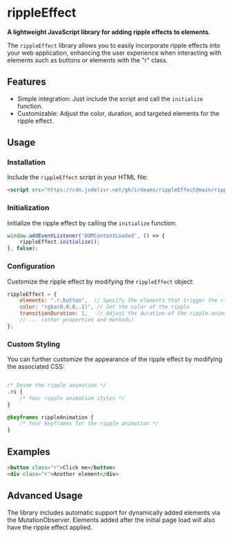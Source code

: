 # rippleEffect

**A lightweight JavaScript library for adding ripple effects to elements.**

The `rippleEffect` library allows you to easily incorporate ripple effects into your web application, enhancing the user experience when interacting with elements such as buttons or elements with the "r" class.

## Features

- Simple integration: Just include the script and call the `initialize` function.
- Customizable: Adjust the color, duration, and targeted elements for the ripple effect.

## Usage

### Installation

Include the `rippleEffect` script in your HTML file:

```html
<script src="https://cdn.jsdelivr.net/gh/irdeako/rippleEffect@main/ripple.js"></script>
```

### Initialization

Initialize the ripple effect by calling the `initialize` function:

```javascript
window.addEventListener('DOMContentLoaded', () => {
    rippleEffect.initialize();
}, false);
```

### Configuration

Customize the ripple effect by modifying the `rippleEffect` object:

```javascript
rippleEffect = {
    elements: ".r,button",  // Specify the elements that trigger the ripple effect
    color: "rgba(0,0,0,.1)", // Set the color of the ripple
    transitionDuration: 1,   // Adjust the duration of the ripple animation
    // ... (other properties and methods)
};
```

### Custom Styling

You can further customize the appearance of the ripple effect by modifying the associated CSS:

```css

/* Deine the ripple animation */
.rs {
    /* Your ripple animation styles */
}

@keyframes rippleAnimation {
    /* Your keyframes for the ripple animation */
}
```

## Examples

```html
<button class="r">Click me</button>
<div class="r">Another element</div>
```

## Advanced Usage

The library includes automatic support for dynamically added elements via the MutationObserver. Elements added after the initial page load will also have the ripple effect applied.
